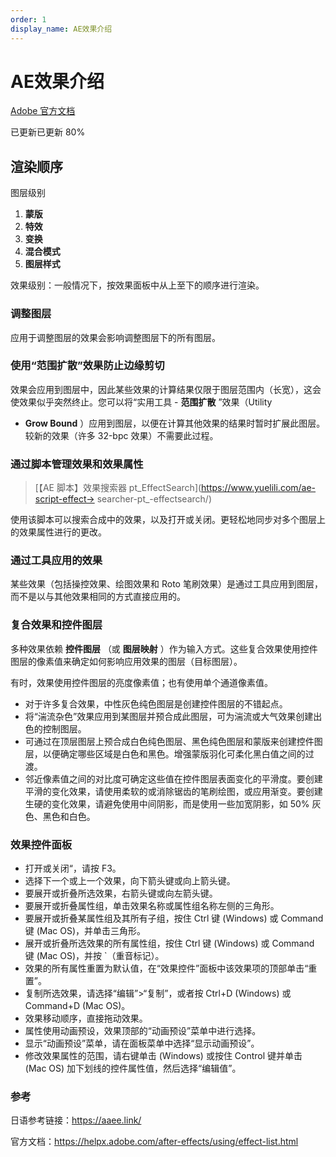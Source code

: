 ```yaml
---
order: 1
display_name: AE效果介绍
---
```


# AE效果介绍

[Adobe 官方文档](https://helpx.adobe.com/cn/after-effects/using/effects-animation-presets-overview.html)

已更新已更新 80%

## 渲染顺序

图层级别

1. **蒙版**
2. **特效**
3. **变换**
4. **混合模式**
5. **图层样式**

效果级别：一般情况下，按效果面板中从上至下的顺序进行渲染。

### **调整图层**

应用于调整图层的效果会影响调整图层下的所有图层。

### **使用“范围扩散”效果防止边缘剪切**

效果会应用到图层中，因此某些效果的计算结果仅限于图层范围内（长宽），这会使效果似乎突然终止。您可以将“实用工具 - **范围扩散** ”效果（Utility

- **Grow Bound** ）应用到图层，以便在计算其他效果的结果时暂时扩展此图层。较新的效果（许多 32-bpc 效果）不需要此过程。

### **通过脚本管理效果和效果属性**

> [【AE 脚本】效果搜索器 pt_EffectSearch](https://www.yuelili.com/ae-script-effect-> searcher-pt\_-effectsearch/)

使用该脚本可以搜索合成中的效果，以及打开或关闭。更轻松地同步对多个图层上的效果属性进行的更改。

### **通过工具应用的效果**

某些效果（包括操控效果、绘图效果和 Roto 笔刷效果）是通过工具应用到图层，而不是以与其他效果相同的方式直接应用的。

### 复合效果和控件图层

多种效果依赖 **控件图层** （或 **图层映射** ）作为输入方式。这些复合效果使用控件图层的像素值来确定如何影响应用效果的图层（目标图层）。

有时，效果使用控件图层的亮度像素值；也有使用单个通道像素值。

- 对于许多复合效果，中性灰色纯色图层是创建控件图层的不错起点。
- 将“湍流杂色”效果应用到某图层并预合成此图层，可为湍流或大气效果创建出色的控制图层。
- 可通过在顶层图层上预合成白色纯色图层、黑色纯色图层和蒙版来创建控件图层，以便确定哪些区域是白色和黑色。增强蒙版羽化可柔化黑白值之间的过渡。
- 邻近像素值之间的对比度可确定这些值在控件图层表面变化的平滑度。要创建平滑的变化效果，请使用柔软的或消除锯齿的笔刷绘图，或应用渐变。要创建生硬的变化效果，请避免使用中间阴影，而是使用一些加宽阴影，如 50% 灰色、黑色和白色。

### 效果控件面板

- 打开或关闭“，请按 F3。
- 选择下一个或上一个效果，向下箭头键或向上箭头键。
- 要展开或折叠所选效果，右箭头键或向左箭头键。
- 要展开或折叠属性组，单击效果名称或属性组名称左侧的三角形。
- 要展开或折叠某属性组及其所有子组，按住 Ctrl 键 (Windows) 或 Command 键 (Mac OS)，并单击三角形。
- 展开或折叠所选效果的所有属性组，按住 Ctrl 键 (Windows) 或 Command 键 (Mac OS)，并按 `（重音标记）。
- 效果的所有属性重置为默认值，在“效果控件”面板中该效果项的顶部单击“重置”。
- 复制所选效果，请选择“编辑”>“复制”，或者按 Ctrl+D (Windows) 或 Command+D (Mac OS)。
- 效果移动顺序，直接拖动效果。
- 属性使用动画预设，效果顶部的“动画预设”菜单中进行选择。
- 显示“动画预设”菜单，请在面板菜单中选择“显示动画预设”。
- 修改效果属性的范围，请右键单击 (Windows) 或按住 Control 键并单击 (Mac OS) 加下划线的控件属性值，然后选择“编辑值”。

### 参考

日语参考链接：https://aaee.link/

官方文档：https://helpx.adobe.com/after-effects/using/effect-list.html

